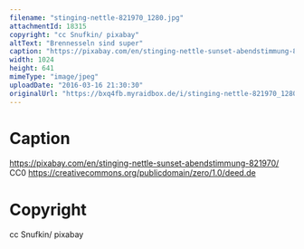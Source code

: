 ```yaml
---
filename: "stinging-nettle-821970_1280.jpg"
attachmentId: 18315
copyright: "cc Snufkin/ pixabay"
altText: "Brennesseln sind super"
caption: "https://pixabay.com/en/stinging-nettle-sunset-abendstimmung-821970/\nCC0 https://creativecommons.org/publicdomain/zero/1.0/deed.de"
width: 1024
height: 641
mimeType: "image/jpeg"
uploadDate: "2016-03-16 21:30:30"
originalUrl: "https://bxq4fb.myraidbox.de/i/stinging-nettle-821970_1280.jpg"
---
```


# Caption

https://pixabay.com/en/stinging-nettle-sunset-abendstimmung-821970/
CC0 https://creativecommons.org/publicdomain/zero/1.0/deed.de

# Copyright

cc Snufkin/ pixabay
